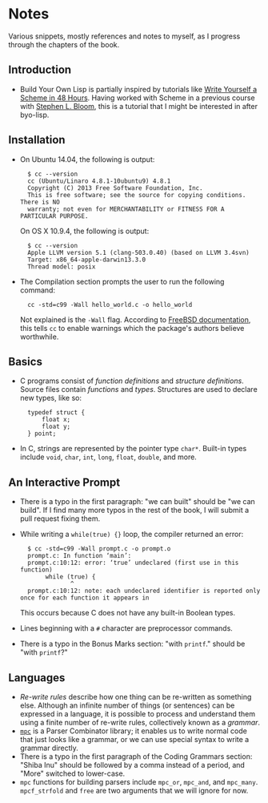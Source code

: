 # Notes

Various snippets, mostly references and notes to myself, as I progress through
the chapters of the book.

## Introduction

* Build Your Own Lisp is partially inspired by tutorials like [Write Yourself a Scheme in 48 Hours](http://en.wikibooks.org/wiki/Write_Yourself_a_Scheme_in_48_Hours).
  Having worked with Scheme in a previous course with [Stephen L. Bloom](http://www.cs.stevens.edu/~bloom/),
  this is a tutorial that I might be interested in after byo-lisp.

## Installation

* On Ubuntu 14.04, the following is output:

        $ cc --version
        cc (Ubuntu/Linaro 4.8.1-10ubuntu9) 4.8.1
        Copyright (C) 2013 Free Software Foundation, Inc.
        This is free software; see the source for copying conditions.  There is NO
        warranty; not even for MERCHANTABILITY or FITNESS FOR A PARTICULAR PURPOSE.
    On OS X 10.9.4, the following is output:

        $ cc --version
        Apple LLVM version 5.1 (clang-503.0.40) (based on LLVM 3.4svn)
        Target: x86_64-apple-darwin13.3.0
        Thread model: posix
* The Compilation section prompts the user to run the following command:

        cc -std=c99 -Wall hello_world.c -o hello_world
    Not explained is the `-Wall` flag. According to [FreeBSD documentation](http://www.freebsd.org/doc/en/books/developers-handbook/tools-compiling.html),
    this tells `cc` to enable warnings which the package's authors believe worthwhile.

## Basics

* C programs consist of *function definitions* and *structure definitions*.
  Source files contain *functions* and *types*. Structures are used to declare
  new types, like so:

        typedef struct {
            float x;
            float y;
        } point;
* In C, strings are represented by the pointer type `char*`. Built-in types
  include `void`, `char`, `int`, `long`, `float`, `double`, and more.

## An Interactive Prompt

* There is a typo in the first paragraph: "we can built" should be "we can
  build". If I find many more typos in the rest of the book, I will submit a
  pull request fixing them.
* While writing a `while(true) {}` loop, the compiler returned an error:

        $ cc -std=c99 -Wall prompt.c -o prompt.o
        prompt.c: In function ‘main’:
        prompt.c:10:12: error: ‘true’ undeclared (first use in this function)
             while (true) {
                    ^
        prompt.c:10:12: note: each undeclared identifier is reported only once for each function it appears in
    This occurs because C does not have any built-in Boolean types.
* Lines beginning with a `#` character are preprocessor commands.
* There is a typo in the Bonus Marks section: "with `printf`." should be "with
  `printf`?"

## Languages

* *Re-write rules* describe how one thing can be re-written as something else.
  Although an infinite number of things (or sentences) can be expressed in a
  language, it is possible to process and understand them using a finite number
  of re-write rules, collectively known as a *grammar*.
* [`mpc`](https://github.com/orangeduck/mpc) is a Parser Combinator library; it
  enables us to write normal code that just looks like a grammar, or we can use
  special syntax to write a grammar directly.
* There is a typo in the first paragraph of the Coding Grammars section: "Shiba
  Inu" should be followed by a comma instead of a period, and "More" switched to
  lower-case.
* `mpc` functions for building parsers include `mpc_or`, `mpc_and`, and
  `mpc_many`. `mpcf_strfold` and `free` are two arguments that we will ignore
  for now.
